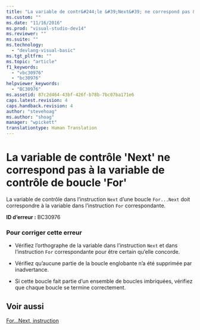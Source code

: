 ```yaml
---
title: "La variable de contr&#244;le &#39;Next&#39; ne correspond pas &#224; la variable de contr&#244;le de boucle &#39;For&#39; | Microsoft Docs"
ms.custom: ""
ms.date: "11/16/2016"
ms.prod: "visual-studio-dev14"
ms.reviewer: ""
ms.suite: ""
ms.technology: 
  - "devlang-visual-basic"
ms.tgt_pltfrm: ""
ms.topic: "article"
f1_keywords: 
  - "vbc30976"
  - "bc30976"
helpviewer_keywords: 
  - "BC30976"
ms.assetid: 87c2d464-43bf-426f-b78b-7bc07ba171e6
caps.latest.revision: 4
caps.handback.revision: 4
author: "stevehoag"
ms.author: "shoag"
manager: "wpickett"
translationtype: Human Translation
---
```

# La variable de contr&#244;le &#39;Next&#39; ne correspond pas &#224; la variable de contr&#244;le de boucle &#39;For&#39;
La variable de contrôle dans l’instruction `Next` d’une boucle `For...Next` doit correspondre à la variable dans l’instruction `For` correspondante.  
  
 **ID d’erreur :** BC30976  
  
### Pour corriger cette erreur  
  
-   Vérifiez l’orthographe de la variable dans l’instruction `Next` et dans l’instruction `For` correspondante pour être certain qu’elle concorde.  
  
-   Vérifiez qu’aucune partie de la boucle englobante n’a été supprimée par inadvertance.  
  
-   Si cette boucle fait partie d’un ensemble de boucles imbriquées, vérifiez que chaque boucle se termine correctement.  
  
## Voir aussi  
 [For...Next, instruction](../../visual-basic/language-reference/statements/for-next-statement.md)